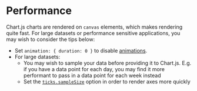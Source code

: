 # Performance

Chart.js charts are rendered on `canvas` elements, which makes rendering quite fast. For large datasets or performance sensitive applications, you may wish to consider the tips below:

* Set `animation: { duration: 0 }` to disable [animations](../configuration/animations.md).
* For large datasets:
  * You may wish to sample your data before providing it to Chart.js. E.g. if you have a data point for each day, you may find it more performant to pass in a data point for each week instead
  * Set the [`ticks.sampleSize`](../axes/cartesian/README.md#tick-configuration) option in order to render axes more quickly
